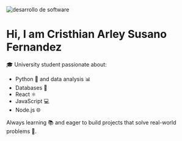 
  <img src="https://i.ibb.co/rd4hwrm/desarollo-de-so-1737652668.png" alt="desarrollo de software">
  
  <h1>Hi, I am Cristhian Arley Susano Fernandez</h1>
  
  <p>
  🎓 University student passionate about:
</p>
<ul>
  <li>Python 🐍 and data analysis 📊</li>
  <li>Databases 💾</li>
  <li>React ⚛️</li>
  <li>JavaScript 💻</li>
  <li>Node.js 🌐</li>
</ul>
<p>
  Always learning 📚 and eager to build projects that solve real-world problems 🌟.
</p>

